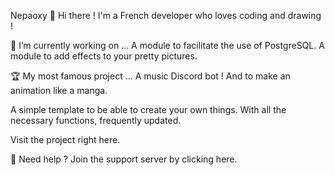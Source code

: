 Nepaoxy 🎨
Hi there ! I'm a French developer who loves coding and drawing !

🔭 I’m currently working on ...
A module to facilitate the use of PostgreSQL. A module to add effects to your pretty pictures.

🏆 My most famous project ...
A music Discord bot ! And to make an animation like a manga.

A simple template to be able to create your own things. With all the necessary functions, frequently updated.

Visit the project right here.

🏓 Need help ?
Join the support server by clicking here.
